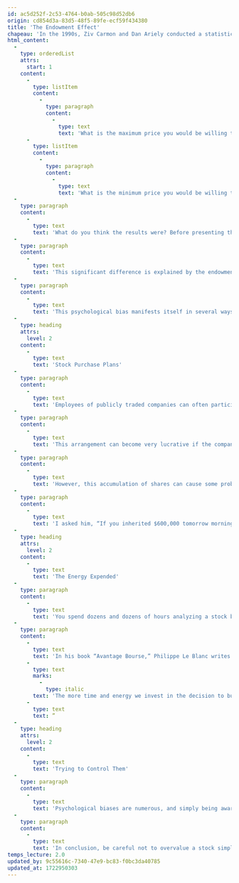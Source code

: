 ```yaml
---
id: ac5d252f-2c53-4764-b0ab-505c98d52db6
origin: cd854d3a-83d5-48f5-89fe-ecf59f434380
title: 'The Endowment Effect'
chapeau: 'In the 1990s, Ziv Carmon and Dan Ariely conducted a statistical study with students from Duke University in the United States. They managed to reach 93 students who were on a waiting list to buy tickets for a semi-final game of the NCAA Basketball Tournament. They asked them two questions.'
html_content:
  -
    type: orderedList
    attrs:
      start: 1
    content:
      -
        type: listItem
        content:
          -
            type: paragraph
            content:
              -
                type: text
                text: 'What is the maximum price you would be willing to pay to buy a ticket if you didn’t have one?'
      -
        type: listItem
        content:
          -
            type: paragraph
            content:
              -
                type: text
                text: 'What is the minimum price you would be willing to sell your ticket for, knowing you only had one?'
  -
    type: paragraph
    content:
      -
        type: text
        text: 'What do you think the results were? Before presenting them, it is important to note that basketball is a very popular sport at Duke, and this tournament is highly coveted. Excluding the most extreme cases, the students were willing to pay, on average, $166 for a ticket, while I estimate that its sale price was about $45 at that time. On the other hand, if they already had a ticket, the students would only be willing to sell it, on average, for $2,411.'
  -
    type: paragraph
    content:
      -
        type: text
        text: 'This significant difference is explained by the endowment effect. This psychological bias stipulates that a person assigns more value to an object they already possess than to an object they do not own.'
  -
    type: paragraph
    content:
      -
        type: text
        text: 'This psychological bias manifests itself in several ways in investing. Here are two examples:'
  -
    type: heading
    attrs:
      level: 2
    content:
      -
        type: text
        text: 'Stock Purchase Plans'
  -
    type: paragraph
    content:
      -
        type: text
        text: 'Employees of publicly traded companies can often participate in stock purchase plans that allow them to buy shares of the company they work for, with their employer matching the purchase according to a predetermined proportion.'
  -
    type: paragraph
    content:
      -
        type: text
        text: 'This arrangement can become very lucrative if the company’s stock performs well in the market and the employee stays with the company for several years.'
  -
    type: paragraph
    content:
      -
        type: text
        text: 'However, this accumulation of shares can cause some problems. Indeed, I often see portfolios completely unbalanced by such stock purchase plans. I recently saw a stock portfolio worth $600,000 in which 35% ($210,000) was invested in a single stock, that of the investor’s employer. Regardless of tax considerations, this investor was reluctant to sell part of his shares because he believed that the stock would continue to perform well.'
  -
    type: paragraph
    content:
      -
        type: text
        text: 'I asked him, “If you inherited $600,000 tomorrow morning, would you buy $210,000 worth of this company’s shares if you didn’t have any?” In other words, would this investor replicate his current portfolio? His answer: “Of course not!” This investor was biased by the endowment effect: he valued more highly an asset he already owned.'
  -
    type: heading
    attrs:
      level: 2
    content:
      -
        type: text
        text: 'The Energy Expended'
  -
    type: paragraph
    content:
      -
        type: text
        text: 'You spend dozens and dozens of hours analyzing a stock before finally buying it for your portfolio. You then hold this stock for five years. The stock seems to be stagnating. Yet, you are convinced that the stock is a bargain. Are you a victim of the endowment effect without realizing it? Are you wrong in valuing a stock you own more highly?'
  -
    type: paragraph
    content:
      -
        type: text
        text: 'In his book “Avantage Bourse,” Philippe Le Blanc writes: “'
      -
        type: text
        marks:
          -
            type: italic
        text: 'The more time and energy we invest in the decision to buy a stock or an item, the more difficult the decision to sell becomes.'
      -
        type: text
        text: ”
  -
    type: heading
    attrs:
      level: 2
    content:
      -
        type: text
        text: 'Trying to Control Them'
  -
    type: paragraph
    content:
      -
        type: text
        text: 'Psychological biases are numerous, and simply being aware of them can help reduce their impact on our decisions. A simple way to mitigate the endowment effect is to create checklists for buying and selling. The goal is to find your own way to remain as methodical as possible in your decision process.'
  -
    type: paragraph
    content:
      -
        type: text
        text: 'In conclusion, be careful not to overvalue a stock simply because you hold it in your portfolio.'
temps_lecture: 2.0
updated_by: 9c55616c-7340-47e9-bc83-f0bc3da40785
updated_at: 1722950303
---
```

